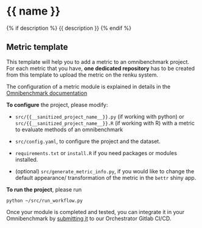 # {{ name }} 
{% if description %}
{{ description }}
{% endif %}

## Metric template

This template will help you to add a metric to an omnibenchmark project. For each metric that you have, **one dedicated repository** has to be created from this template to upload the metric on the renku system. 

The configuration of a metric module is explained in details in the [Omnibenchmark documentation](https://omnibenchmark.readthedocs.io/en/latest/start/modules/03_metric_module.html)

**To configure** the project, please modify: 

- `src/{{__sanitized_project_name__}}.py` (if working with python) or 
`src/{{__sanitized_project_name__}}.R` (if working with R) with a metric to evaluate methods of an omnibenchmark

- `src/config.yaml`, to configure the project and the dataset.

- `requirements.txt` or `install.R` if you need packages or modules installed. 

- (optional) `src/generate_metric_info.py`, if you would like to change the default appearance/ transformation of the metric in the `bettr` shiny app. 

**To run the project**, please run

`python ~/src/run_workflow.py`

Once your module is completed and tested, you can integrate it in your Omnibenchmark by [submitting it](https://omnibenchmark.readthedocs.io/en/latest/start/modules/04_Add_module_to_omnibench.html) to our Orchestrator Gitlab CI/CD.
